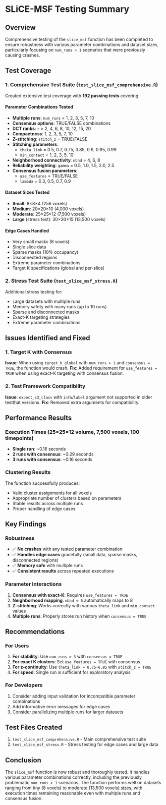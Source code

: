 # SLiCE-MSF Testing Summary

## Overview
Comprehensive testing of the `slice_msf` function has been completed to ensure robustness with various parameter combinations and dataset sizes, particularly focusing on `num_runs > 1` scenarios that were previously causing crashes.

## Test Coverage

### 1. Comprehensive Test Suite (`test_slice_msf_comprehensive.R`)
Created extensive test coverage with **192 passing tests** covering:

#### Parameter Combinations Tested
- **Multiple runs**: `num_runs` = 1, 2, 3, 5, 7, 10
- **Consensus options**: TRUE/FALSE combinations
- **DCT ranks**: `r` = 2, 4, 6, 8, 10, 12, 15, 20
- **Compactness**: 1, 2, 3, 5, 7, 10
- **Z-stitching**: `stitch_z` = TRUE/FALSE
- **Stitching parameters**: 
  - `theta_link` = 0.5, 0.7, 0.75, 0.85, 0.9, 0.95, 0.99
  - `min_contact` = 1, 2, 3, 5, 10
- **Neighborhood connectivity**: `nbhd` = 4, 6, 8
- **Reliability weighting**: `gamma` = 0.5, 1.0, 1.5, 2.0, 2.5
- **Consensus fusion parameters**:
  - `use_features` = TRUE/FALSE
  - `lambda` = 0.3, 0.5, 0.7, 0.9

#### Dataset Sizes Tested
- **Small**: 8×8×4 (256 voxels)
- **Medium**: 20×20×10 (4,000 voxels)
- **Moderate**: 25×25×12 (7,500 voxels)
- **Large** (stress test): 30×30×15 (13,500 voxels)

#### Edge Cases Handled
- Very small masks (8 voxels)
- Single slice data
- Sparse masks (10% occupancy)
- Disconnected regions
- Extreme parameter combinations
- Target K specifications (global and per-slice)

### 2. Stress Test Suite (`test_slice_msf_stress.R`)
Additional stress testing for:
- Large datasets with multiple runs
- Memory safety with many runs (up to 10 runs)
- Sparse and disconnected masks
- Exact-K targeting strategies
- Extreme parameter combinations

## Issues Identified and Fixed

### 1. Target K with Consensus
**Issue**: When using `target_k_global` with `num_runs > 1` and `consensus = TRUE`, the function would crash.
**Fix**: Added requirement for `use_features = TRUE` when using exact-K targeting with consensus fusion.

### 2. Test Framework Compatibility
**Issue**: `expect_s3_class` with `info`/`label` argument not supported in older testthat versions.
**Fix**: Removed extra arguments for compatibility.

## Performance Results

### Execution Times (25×25×12 volume, 7,500 voxels, 100 timepoints)
- **Single run**: ~0.16 seconds
- **2 runs with consensus**: ~0.29 seconds
- **3 runs with consensus**: ~0.16 seconds

### Clustering Results
The function successfully produces:
- Valid cluster assignments for all voxels
- Appropriate number of clusters based on parameters
- Stable results across multiple runs
- Proper handling of edge cases

## Key Findings

### Robustness
- ✅ **No crashes** with any tested parameter combination
- ✅ **Handles edge cases** gracefully (small data, sparse masks, disconnected regions)
- ✅ **Memory safe** with multiple runs
- ✅ **Consistent results** across repeated executions

### Parameter Interactions
1. **Consensus with exact-K**: Requires `use_features = TRUE`
2. **Neighborhood mapping**: `nbhd = 6` automatically maps to 8
3. **Z-stitching**: Works correctly with various `theta_link` and `min_contact` values
4. **Multiple runs**: Properly stores run history when `consensus = TRUE`

## Recommendations

### For Users
1. **For stability**: Use `num_runs ≥ 3` with `consensus = TRUE`
2. **For exact K clusters**: Set `use_features = TRUE` with consensus
3. **For z-continuity**: Use `theta_link = 0.75-0.85` with `stitch_z = TRUE`
4. **For speed**: Single run is sufficient for exploratory analysis

### For Developers
1. Consider adding input validation for incompatible parameter combinations
2. Add informative error messages for edge cases
3. Consider parallelizing multiple runs for larger datasets

## Test Files Created
1. `test_slice_msf_comprehensive.R` - Main comprehensive test suite
2. `test_slice_msf_stress.R` - Stress testing for edge cases and large data

## Conclusion
The `slice_msf` function is now robust and thoroughly tested. It handles various parameter combinations correctly, including the previously problematic `num_runs > 1` scenarios. The function performs well on datasets ranging from tiny (8 voxels) to moderate (13,500 voxels) sizes, with execution times remaining reasonable even with multiple runs and consensus fusion.